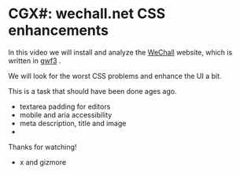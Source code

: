 # CGX#: wechall.net CSS enhancements

In this video we will install and analyze the
[WeChall](https://www.wechall.net)
website, which is written in 
[gwf3](https://github.com/gizmore/gwf3)
.

We will look for the worst CSS problems and enhance the UI a bit.

This is a task that should have been done ages ago.


 - textarea padding for editors
 - mobile and aria accessibility
 - meta description, title and image
 -
 
Thanks for watching!
 - x and gizmore
 